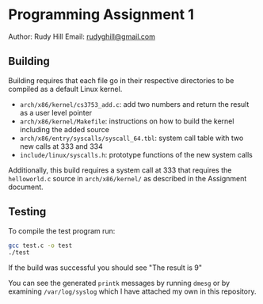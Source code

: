 # Programming Assignment 1
Author: Rudy Hill
Email: rudyghill@gmail.com

## Building
Building requires that each file go in their respective directories to be compiled as a default Linux kernel.
- ``arch/x86/kernel/cs3753_add.c``: add two numbers and return the result as a user level pointer
- ``arch/x86/kernel/Makefile``: instructions on how to build the kernel including the added source
- ``arch/x86/entry/syscalls/syscall_64.tbl``: system call table with two new calls at 333 and 334
- ``include/linux/syscalls.h``: prototype functions of the new system calls

Additionally, this build requires a system call at 333 that requires the ``helloworld.c`` source in ``arch/x86/kernel/`` as described in the Assignment document.

## Testing
To compile the test program run:
``` sh
gcc test.c -o test
./test
```
If the build was successful you should see "The result is 9"

You can see the generated ``printk`` messages by running ``dmesg`` or by examining ``/var/log/syslog`` which I have attached my own in this repository.

